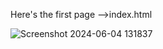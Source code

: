 Here's the first page -->index.html

![Screenshot 2024-06-04 131837](https://github.com/I-Manjari/MyWeatherApp/assets/113297601/7a065dfb-4936-4401-b0db-1288a42e4932)
